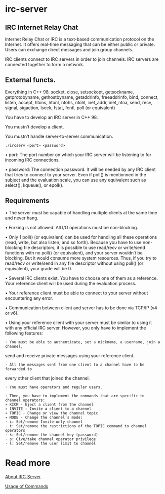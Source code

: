 # irc-server
## IRC Internet Relay Chat

Internet Relay Chat or IRC is a text-based communication protocol on the Internet.
It offers real-time messaging that can be either public or private. Users can exchange
direct messages and join group channels.

IRC clients connect to IRC servers in order to join channels. IRC servers are connected
together to form a network.

## External functs.
Everything in C++ 98.
socket, close, setsockopt, getsockname,
getprotobyname, gethostbyname, getaddrinfo,
freeaddrinfo, bind, connect, listen, accept, htons,
htonl, ntohs, ntohl, inet_addr, inet_ntoa, send,
recv, signal, sigaction, lseek, fstat, fcntl, poll
(or equivalent)

You have to develop an IRC server in C++ 98.

You mustn’t develop a client.

You mustn’t handle server-to-server communication.

```Your executable will be run as follows:
./ircserv <port> <password>
```
• port: The port number on which your IRC server will be listening to for incoming
IRC connections.

• password: The connection password. It will be needed by any IRC client that tries
to connect to your server.
Even if poll() is mentionned in the subject and the evaluation scale,
you can use any equivalent such as select(), kqueue(), or epoll().

## Requirements
• The server must be capable of handling multiple clients at the same time and never
hang.

• Forking is not allowed. All I/O operations must be non-blocking.

• Only 1 poll() (or equivalent) can be used for handling all these operations (read,
write, but also listen, and so forth).
Because you have to use non-blocking file descriptors, it is
possible to use read/recv or write/send functions with no poll()
(or equivalent), and your server wouldn’t be blocking.
But it would consume more system resources.
Thus, if you try to read/recv or write/send in any file descriptor
without using poll() (or equivalent), your grade will be 0.

• Several IRC clients exist. You have to choose one of them as a reference. Your
reference client will be used during the evaluation process.

• Your reference client must be able to connect to your server without encountering
any error.

• Communication between client and server has to be done via TCP/IP (v4 or v6).

• Using your reference client with your server must be similar to using it with any
official IRC server. However, you only have to implement the following features:
    
    ◦ You must be able to authenticate, set a nickname, a username, join a channel,
send and receive private messages using your reference client.

    ◦ All the messages sent from one client to a channel have to be forwarded to
every other client that joined the channel.
    
    ◦ You must have operators and regular users.

    ◦ Then, you have to implement the commands that are specific to channel operators:
    ∗ KICK - Eject a client from the channel
    ∗ INVITE - Invite a client to a channel
    ∗ TOPIC - Change or view the channel topic
    ∗ MODE - Change the channel’s mode:
    · i: Set/remove Invite-only channel
    · t: Set/remove the restrictions of the TOPIC command to channel operators
    · k: Set/remove the channel key (password)
    · o: Give/take channel operator privilege
    · l: Set/remove the user limit to channel

# Read more

[About IRC‐Server](https://github.com/xilen0x/irc-server/wiki/About-IRC%E2%80%90Server)

[Usage of Commands](https://github.com/xilen0x/irc-server/wiki/Usage-of-Commands)

